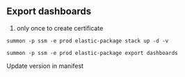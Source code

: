 ## Export dashboards

1. only once to create certificate
```
summon -p ssm -e prod elastic-package stack up -d -v
```

```
summon -p ssm -e prod elastic-package export dashboards
```

Update version in manifest
